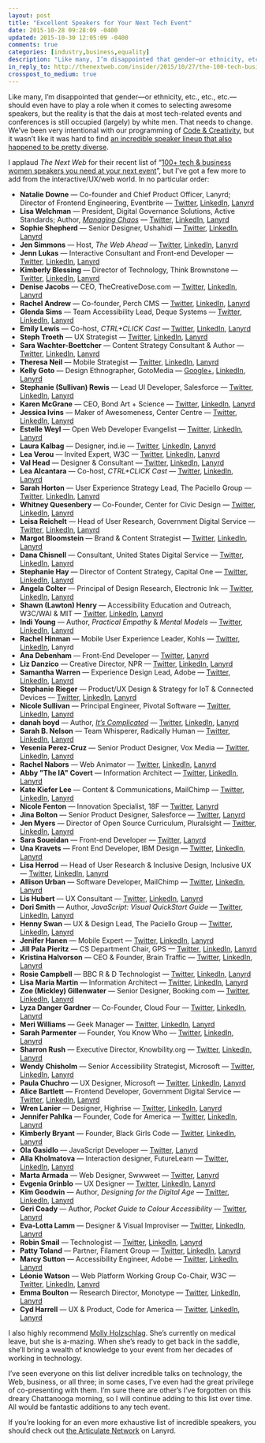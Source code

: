 ```yaml
---
layout: post
title: "Excellent Speakers for Your Next Tech Event"
date: 2015-10-28 09:28:09 -0400
updated: 2015-10-30 12:05:09 -0400
comments: true
categories: [industry,business,equality]
description: "Like many, I’m disappointed that gender—or ethnicity, etc., etc., etc.—should even have to play a role when it comes to selecting awesome speakers, but the reality is that the dais at most tech-related conferences is still occupied (largely) by white men. That needs to change."
in_reply_to: http://thenextweb.com/insider/2015/10/27/the-100-tech-business-women-speakers-you-need-at-your-next-event/
crosspost_to_medium: true
---
```


Like many, I’m disappointed that gender—or ethnicity, etc., etc., etc.—should even have to play a role when it comes to selecting awesome speakers, but the reality is that the dais at most tech-related events and conferences is still occupied (largely) by white men. That needs to change. We’ve been very intentional with our programming of [Code & Creativity](http://codeandcreativity.com), but it wasn’t like it was hard to find [an incredible speaker lineup that also happened to be pretty diverse](http://www.codeandcreativity.com/events/).

<!-- more -->

I applaud <cite>The Next Web</cite> for their recent list of “[100+ tech & business women speakers you need at your next event](http://thenextweb.com/insider/2015/10/27/the-100-tech-business-women-speakers-you-need-at-your-next-event/)”, but I’ve got a few more to add from the interactive/UX/web world. In no particular order:

* **Natalie Downe** — Co-founder and Chief Product Officer, Lanyrd; Director of Frontend Engineering, Eventbrite — [Twitter](https://twitter.com/Natbat), [LinkedIn](https://www.linkedin.com/in/nataliedowne), [Lanyrd](http://lanyrd.com/profile/natbat/)
* **Lisa Welchman** — President, Digital Governance Solutions, Active Standards; Author, [<cite>Managing Chaos</cite>](http://rosenfeldmedia.com/books/managing-chaos/) — [Twitter](https://twitter.com/lwelchman), [LinkedIn](https://www.linkedin.com/in/lisawelchman), [Lanyrd](http://lanyrd.com/profile/lwelchman/)
* **Sophie Shepherd** — Senior Designer, Ushahidi — [Twitter](https://twitter.com/sophshepherd), [LinkedIn](https://www.linkedin.com/in/sophshep), [Lanyrd](http://lanyrd.com/profile/sophshepherd/)
* **Jen Simmons** — Host, <cite>The Web Ahead</cite> — [Twitter](http://twitter.com/jensimmons), [LinkedIn](https://www.linkedin.com/in/jensimmons), [Lanyrd](http://lanyrd.com/profile/jensimmons/)
* **Jenn Lukas** — Interactive Consultant and Front-end Developer — [Twitter](https://twitter.com/JennLukas), [LinkedIn](https://www.linkedin.com/in/jennlukas), [Lanyrd](http://lanyrd.com/profile/jennlukas/)
* **Kimberly Blessing** — Director of Technology, Think Brownstone — [Twitter](http://twitter.com/obiwankimberly), [LinkedIn](https://www.linkedin.com/in/kimberlyblessing), [Lanyrd](http://lanyrd.com/profile/obiwankimberly/)
* **Denise Jacobs** — CEO, TheCreativeDose.com — [Twitter](https://twitter.com/denisejacobs), [LinkedIn](https://www.linkedin.com/in/deniserjacobs), [Lanyrd](http://lanyrd.com/profile/denisejacobs/)
* **Rachel Andrew** — Co-founder, Perch CMS — [Twitter](http://twitter.com/rachelandrew), [LinkedIn](https://uk.linkedin.com/in/rachelandrew), [Lanyrd](http://lanyrd.com/profile/rachelandrew/)
* **Glenda Sims** — Team Accessibility Lead, Deque Systems — [Twitter](https://twitter.com/goodwitch), [LinkedIn](https://www.linkedin.com/in/goodwitch), [Lanyrd](http://lanyrd.com/profile/goodwitch/)
* **Emily Lewis** — Co-host, <cite>CTRL+CLICK Cast</cite> — [Twitter](https://twitter.com/emilylewis), [LinkedIn](https://www.linkedin.com/in/emilyplewis), [Lanyrd](http://lanyrd.com/profile/emilylewis/)
* **Steph Troeth** — UX Strategist — [Twitter](https://twitter.com/sniffles), [LinkedIn](https://uk.linkedin.com/in/stephanietroeth), [Lanyrd](http://lanyrd.com/profile/sniffles/)
* **Sara Wachter-Boettcher** — Content Strategy Consultant & Author — [Twitter](http://twitter.com/sara_ann_marie), [LinkedIn](https://www.linkedin.com/in/saraboettcher), [Lanyrd](http://lanyrd.com/profile/sara_ann_marie/)
* **Theresa Neil** — Mobile Strategist — [Twitter](http://twitter.com/theresaneil), [LinkedIn](https://www.linkedin.com/in/theresaneil), [Lanyrd](http://lanyrd.com/profile/theresaneil/)
* **Kelly Goto** — Design Ethnographer, GotoMedia — [Google+](https://plus.google.com/u/0/114465033678769346045), [LinkedIn](https://www.linkedin.com/pub/kelly-goto/0/148/700), [Lanyrd](http://lanyrd.com/profile/go2girl/)
* **Stephanie (Sullivan) Rewis** — Lead UI Developer, Salesforce — [Twitter](http://twitter.com/stefsull), [LinkedIn](https://www.linkedin.com/in/stefsull), [Lanyrd](http://lanyrd.com/profile/stefsull/)
* **Karen McGrane** — CEO, Bond Art + Science  — [Twitter](https://twitter.com/karenmcgrane), [LinkedIn](http://www.linkedin.com/in/kmcgrane), [Lanyrd](http://lanyrd.com/profile/karenmcgrane/)
* **Jessica Ivins** — Maker of Awesomeness, Center Centre  — [Twitter](https://twitter.com/jessicaivins), [LinkedIn](https://www.linkedin.com/in/jessicaivins), [Lanyrd](http://lanyrd.com/profile/jessicaivins/)
* **Estelle Weyl** — Open Web Developer Evangelist — [Twitter](http://twitter.com/estellevw), [LinkedIn](https://www.linkedin.com/in/estellevw), [Lanyrd](http://lanyrd.com/profile/estellevw/)
* **Laura Kalbag** — Designer, ind.ie — [Twitter](http://twitter.com/laurakalbag), [LinkedIn](https://uk.linkedin.com/in/laurakalbag), [Lanyrd](http://lanyrd.com/profile/laurakalbag/)
* **Lea Verou** — Invited Expert, W3C — [Twitter](http://twitter.com/leaverou), [LinkedIn](https://www.linkedin.com/in/leaverou), [Lanyrd](http://lanyrd.com/profile/leaverou/)
* **Val Head** — Designer & Consultant — [Twitter](http://twitter.com/vlh), [LinkedIn](https://www.linkedin.com/in/valhead), [Lanyrd](http://lanyrd.com/profile/vlh/)
* **Lea Alcantara** — Co-host, <cite>CTRL+CLICK Cast</cite> — [Twitter](https://twitter.com/lealea), [LinkedIn](https://www.linkedin.com/in/lealea), [Lanyrd](http://lanyrd.com/profile/lealea)
* **Sarah Horton** — User Experience Strategy Lead, The Paciello Group  — [Twitter](http://twitter.com/gradualclearing), [LinkedIn](https://www.linkedin.com/in/sarahhorton), [Lanyrd](http://lanyrd.com/profile/gradualclearing/)
* **Whitney Quesenbery** — Co-Founder, Center for Civic Design  — [Twitter](http://twitter.com/whitneyq), [LinkedIn](https://www.linkedin.com/in/whitneyq), [Lanyrd](http://lanyrd.com/profile/whitneyq/)
* **Leisa Reichelt** — Head of User Research, Government Digital Service — [Twitter](http://twitter.com/leisa), [LinkedIn](https://au.linkedin.com/in/leisareichelt), [Lanyrd](http://lanyrd.com/profile/leisa/)
* **Margot Bloomstein** — Brand & Content Strategist — [Twitter](http://twitter.com/mbloomstein), [LinkedIn](https://www.linkedin.com/in/mbloomstein), [Lanyrd](http://lanyrd.com/profile/mbloomstein/)
* **Dana Chisnell** — Consultant, United States Digital Service — [Twitter](https://twitter.com/danachis), [LinkedIn](https://www.linkedin.com/pub/dana-chisnell/0/725/889), [Lanyrd](http://lanyrd.com/profile/danachis/)
* **Stephanie Hay** — Director of Content Strategy, Capital One — [Twitter](http://twitter.com/steph_hay), [LinkedIn](https://www.linkedin.com/in/stephaniehay), [Lanyrd](http://lanyrd.com/profile/steph_hay/)
* **Angela Colter** — Principal of Design Research, Electronic Ink — [Twitter](https://twitter.com/angelacolter), [LinkedIn](https://www.linkedin.com/in/angelacolter), [Lanyrd](http://lanyrd.com/profile/angelacolter/)
* **Shawn (Lawton) Henry** — Accessibility Education and Outreach, W3C/WAI & MIT — [Twitter](https://twitter.com/shawn_slh), [LinkedIn](https://www.linkedin.com/in/shawnlawtonhenry), [Lanyrd](http://lanyrd.com/profile/shawn_slh/)
* **Indi Young** — Author, <cite>Practical Empathy</cite> & <cite>Mental Models</cite> — [Twitter](http://twitter.com/indiyoung), [LinkedIn](https://www.linkedin.com/in/indiyoung), [Lanyrd](http://lanyrd.com/profile/indiyoung/)
* **Rachel Hinman** — Mobile User Experience Leader, Kohls — [Twitter](https://twitter.com/hinman), [LinkedIn](https://www.linkedin.com/pub/rachel-hinman/0/355/682), Lanyrd
* **Ana Debenham** — Front-End Developer — [Twitter](http://twitter.com/anna_debenham), [Lanyrd](http://lanyrd.com/profile/anna_debenham/)
* **Liz Danzico** — Creative Director, NPR — [Twitter](https://twitter.com/bobulate), [LinkedIn](https://www.linkedin.com/in/bobulate), [Lanyrd](http://lanyrd.com/profile/bobulate/)
* **Samantha Warren** — Experience Design Lead, Adobe — [Twitter](http://twitter.com/SamanthaToy), [LinkedIn](https://www.linkedin.com/in/samanthawarren), [Lanyrd](http://lanyrd.com/profile/samanthatoy/)
* **Stephanie Rieger** — Product/UX Design & Strategy for IoT & Connected Devices — [Twitter](http://twitter.com/stephanierieger), [LinkedIn](https://ca.linkedin.com/in/stephanierieger), [Lanyrd](http://lanyrd.com/profile/stephanierieger/)
* **Nicole Sullivan** — Principal Engineer, Pivotal Software — [Twitter](https://twitter.com/stubbornella), [LinkedIn](https://www.linkedin.com/in/nicolesullivan), [Lanyrd](http://lanyrd.com/profile/stubbornella/)
* **danah boyd** — Author, [<cite>It’s Complicated</cite>](http://www.danah.org/itscomplicated/) — [Twitter](http://www.twitter.com/zephoria), [LinkedIn](https://www.linkedin.com/in/danahboyd), [Lanyrd](http://lanyrd.com/profile/zephoria/)
* **Sarah B. Nelson** — Team Whisperer, Radically Human — [Twitter](https://twitter.com/sarahbeee), [LinkedIn](https://www.linkedin.com/in/sarahbeenelson), [Lanyrd](http://lanyrd.com/profile/sarahbeee/)
* **Yesenia Perez-Cruz** — Senior Product Designer, Vox Media — [Twitter](http://twitter.com/yeseniaa), [LinkedIn](https://www.linkedin.com/pub/yesenia-perez-cruz/14/780/41a), [Lanyrd](http://lanyrd.com/profile/yeseniaa/)
* **Rachel Nabors** — Web Animator — [Twitter](http://twitter.com/rachelnabors), [LinkedIn](https://www.linkedin.com/in/rachelnabors), [Lanyrd](http://lanyrd.com/profile/rachelnabors/)
* **Abby "The IA" Covert** — Information Architect — [Twitter](http://twitter.com/Abby_the_IA), [LinkedIn](https://www.linkedin.com/in/abbytheia), [Lanyrd](http://lanyrd.com/profile/abby_the_ia/)
* **Kate Kiefer Lee** — Content & Communications, MailChimp — [Twitter](https://twitter.com/katekiefer), [LinkedIn](https://www.linkedin.com/pub/kate-kiefer-lee/b0/8b7/91b), [Lanyrd](http://lanyrd.com/profile/katekiefer/)
* **Nicole Fenton** — Innovation Specialist, 18F — [Twitter](http://twitter.com/nicoleslaw), [Lanyrd](http://lanyrd.com/profile/nicoleslaw/)
* **Jina Bolton** — Senior Product Designer, Salesforce — [Twitter](http://twitter.com/jina), [Lanyrd](http://lanyrd.com/profile/jina/)
* **Jen Myers** — Director of Open Source Curriculum, Pluralsight — [Twitter](http://twitter.com/antiheroine), [LinkedIn](https://www.linkedin.com/in/jenmyers), [Lanyrd](http://lanyrd.com/profile/antiheroine/)
* **Sara Soueidan** — Front-end Developer — [Twitter](https://twitter.com/SaraSoueidan), [Lanyrd](http://lanyrd.com/profile/sarasoueidan/)
* **Una Kravets** — Front End Developer, IBM Design — [Twitter](https://twitter.com/Una), [LinkedIn](http://www.linkedin.com/pub/una-kravets/30/827/a35/), [Lanyrd](http://lanyrd.com/profile/una/)
* **Lisa Herrod** — Head of User Research & Inclusive Design, Inclusive UX — [Twitter](https://twitter.com/scenariogirl), [LinkedIn](https://www.linkedin.com/in/lisaherrod), [Lanyrd](http://lanyrd.com/profile/scenariogirl/)
* **Allison Urban** — Software Developer, MailChimp — [Twitter](http://twitter.com/allisonurban), [LinkedIn](https://www.linkedin.com/in/allisonurban), [Lanyrd](http://lanyrd.com/profile/allisonurban)
* **Lis Hubert** — UX Consultant — [Twitter](http://twitter.com/lishubert), [LinkedIn](https://www.linkedin.com/in/elisabethhubert), [Lanyrd](http://lanyrd.com/profile/lishubert/)
* **Dori Smith** — Author, <cite>JavaScript: Visual QuickStart Guide</cite> — [Twitter](https://twitter.com/dori), [LinkedIn](https://www.linkedin.com/in/dorismith), [Lanyrd](http://lanyrd.com/profile/dori/)
* **Henny Swan** — UX & Design Lead, The Paciello Group — [Twitter](http://twitter.com/iheni), [LinkedIn](https://uk.linkedin.com/in/hennyswan), [Lanyrd](http://lanyrd.com/profile/iheni/)
* **Jenifer Hanen** — Mobile Expert — [Twitter](http://twitter.com/msjen), [LinkedIn](https://www.linkedin.com/in/msjen), [Lanyrd](http://lanyrd.com/profile/msjen/)
* **Jill Pala Pieritz** — CS Department Chair, GPS — [Twitter](http://twitter.com/JillPala), [LinkedIn](https://www.linkedin.com/pub/jill-pala-pieritz/92/907/422), [Lanyrd](http://lanyrd.com/profile/jillpala/)
* **Kristina Halvorson** — CEO & Founder, Brain Traffic — [Twitter](https://twitter.com/halvorson), [LinkedIn](https://www.linkedin.com/in/kristinahalvorson), [Lanyrd](http://lanyrd.com/profile/halvorson/)
* **Rosie Campbell** — BBC R & D Technologist — [Twitter](http://twitter.com/RosieCampbell), [LinkedIn](https://uk.linkedin.com/in/rosiecampbell), [Lanyrd](http://lanyrd.com/profile/rosiecampbell/)
* **Lisa Maria Martin** — Information Architect — [Twitter](http://twitter.com/redsesame), [LinkedIn](https://www.linkedin.com/in/redsesame), [Lanyrd](http://lanyrd.com/profile/redsesame/)
* **Zoe (Mickley) Gillenwater** — Senior Designer, Booking.com — [Twitter](https://twitter.com/zomigi), [LinkedIn](https://nl.linkedin.com/in/zoemickleygillenwater), [Lanyrd](http://lanyrd.com/profile/zomigi/)
* **Lyza Danger Gardner** — Co-Founder, Cloud Four — [Twitter](http://twitter.com/lyzadanger), [LinkedIn](https://www.linkedin.com/in/lyzadanger), [Lanyrd](http://lanyrd.com/profile/lyzadanger/)
* **Meri Williams** — Geek Manager — [Twitter](http://twitter.com/Geek_Manager), [LinkedIn](https://uk.linkedin.com/in/meriwilliams), [Lanyrd](http://lanyrd.com/profile/geek_manager/)
* **Sarah Parmenter** — Founder, You Know Who — [Twitter](http://twitter.com/sazzy), [LinkedIn](https://www.linkedin.com/in/sazzy), [Lanyrd](http://lanyrd.com/profile/sazzy/)
* **Sharron Rush** — Executive Director, Knowbility.org — [Twitter](http://twitter.com/sharrush), [LinkedIn](https://www.linkedin.com/pub/sharron-rush/0/41/434), [Lanyrd](http://lanyrd.com/profile/sharrush/)
* **Wendy Chisholm** — Senior Accessibility Strategist, Microsoft — [Twitter](http://twitter.com/wendyabc), [LinkedIn](https://www.linkedin.com/in/wendychisholm), [Lanyrd](http://lanyrd.com/profile/wendyabc/)
* **Paula Chuchro** — UX Designer, Microsoft — [Twitter](http://twitter.com/P4OL1N4), [LinkedIn](https://www.linkedin.com/in/paulachuchro), [Lanyrd](http://lanyrd.com/profile/p4ol1n4/)
* **Alice Bartlett** — Frontend Developer, Government Digital Service — [Twitter](http://twitter.com/alicebartlett), [LinkedIn](https://uk.linkedin.com/pub/alice-bartlett/23/2b1/192), [Lanyrd](http://lanyrd.com/profile/alicebartlett/)
* **Wren Lanier** — Designer, Highrise — [Twitter](http://twitter.com/heywren), [LinkedIn](https://www.linkedin.com/in/wrenlanier), [Lanyrd](http://lanyrd.com/profile/heywren/)
* **Jennifer Pahlka** — Founder, Code for America — [Twitter](https://www.linkedin.com/redir/redirect?url=http%3A%2F%2Ftwitter%2Ecom%2Fpahlkadot&urlhash=ysV_), [LinkedIn](https://www.linkedin.com/in/jpahlka), [Lanyrd](http://lanyrd.com/profile/pahlkadot/)
* **Kimberly Bryant** — Founder, Black Girls Code — [Twitter](http://twitter.com/6Gems), [LinkedIn](https://www.linkedin.com/in/kimberlybryant), [Lanyrd](http://lanyrd.com/profile/6gems/)
* **Ola Gasidlo** — JavaScript Developer — [Twitter](http://twitter.com/misprintedtype), [Lanyrd](http://lanyrd.com/profile/misprintedtype/)
* **Alla Kholmatova** — Interaction designer, FutureLearn — [Twitter](http://twitter.com/craftui), [LinkedIn](https://uk.linkedin.com/in/allakholmatova), [Lanyrd](http://lanyrd.com/profile/craftui/)
* **Marta Armada** — Web Designer, Swwweet — [Twitter](http://twitter.com/martuishere), [Lanyrd](http://lanyrd.com/profile/martuishere/)
* **Evgenia Grinblo** — UX Designer — [Twitter](http://twitter.com/Grinblo), [LinkedIn](https://uk.linkedin.com/in/grinblo), [Lanyrd](http://lanyrd.com/profile/grinblo/)
* **Kim Goodwin** — Author, <cite>Designing for the Digital Age</cite> — [Twitter](http://twitter.com/kimgoodwin), [LinkedIn](https://www.linkedin.com/in/kimgoodwin), [Lanyrd](http://lanyrd.com/profile/kimgoodwin/)
* **Geri Coady** — Author, <cite>Pocket Guide to Colour Accessibility</cite> — [Twitter](http://twitter.com/hellogeri), [Lanyrd](http://lanyrd.com/profile/hellogeri/)
* **Eva-Lotta Lamm** — Designer & Visual Improviser — [Twitter](http://twitter.com/evalottchen), [LinkedIn](https://uk.linkedin.com/in/evalottalamm), [Lanyrd](http://lanyrd.com/profile/evalottchen/)
* **Robin Smail** — Technologist — [Twitter](http://twitter.com/Robin2go), [LinkedIn](https://www.linkedin.com/in/robin2go), [Lanyrd](http://lanyrd.com/profile/robin2go/)
* **Patty Toland** — Partner, Filament Group — [Twitter](https://twitter.com/pattytoland), [LinkedIn](https://www.linkedin.com/pub/patty-toland/0/576/a49), [Lanyrd](http://lanyrd.com/profile/PattyToland/)
* **Marcy Sutton** — Accessibility Engineer, Adobe — [Twitter](https://twitter.com/marcysutton), [LinkedIn](https://www.linkedin.com/in/marcysutton), [Lanyrd](http://lanyrd.com/profile/marcysutton/)
* **Léonie Watson** —  Web Platform Working Group Co-Chair, W3C — [Twitter](https://twitter.com/LeonieWatson), [LinkedIn](https://uk.linkedin.com/in/lwatson), [Lanyrd](http://lanyrd.com/profile/leoniewatson/)
* **Emma Boulton** —  Research Director, Monotype — [Twitter](http://twitter.com/emmaboulton), [LinkedIn](https://uk.linkedin.com/in/emmalouiseboulton), [Lanyrd](http://lanyrd.com/profile/emmaboulton/)
* **Cyd Harrell** —  UX & Product, Code for America — [Twitter](https://twitter.com/cydharrell), [LinkedIn](https://www.linkedin.com/in/cydharrell), [Lanyrd](http://lanyrd.com/profile/cydharrell/)

I also highly recommend [Molly Holzschlag](https://about.me/mollydotcom). She’s currently on medical leave, but she is a-mazing. When she’s ready to get back in the saddle, she’ll bring a wealth of knowledge to your event from her decades of working in technology.

I’ve seen everyone on this list deliver incredible talks on technology, the Web, business, or all three; in some cases, I’ve even had the great privilege of co-presenting with them. I’m sure there are other’s I’ve forgotten on this dreary Chattanooga morning, so I will continue adding to this list over time. All would be fantastic additions to any tech event.

If you’re looking for an even more exhaustive list of incredible speakers, you should check out [the Articulate Network](http://articulate-network.lanyrd.com/speakers/) on Lanyrd.